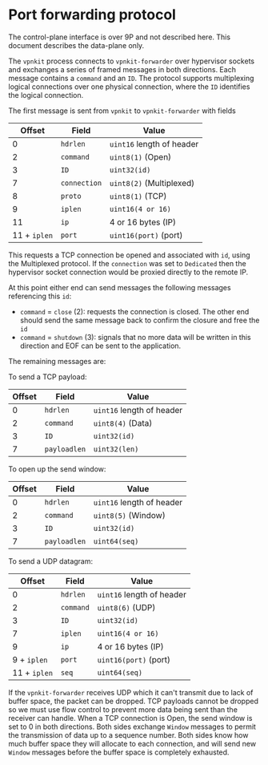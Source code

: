 # Port forwarding protocol

The control-plane interface is over 9P and not described here. This document
describes the data-plane only.

The `vpnkit` process connects to `vpnkit-forwarder` over hypervisor sockets
and exchanges a series of framed messages in both directions. Each message
contains a `command` and an `ID`. The protocol supports multiplexing logical
connections over one physical connection, where the `ID` identifies the logical
connection.

The first message is sent from `vpnkit` to `vpnkit-forwarder` with fields

| Offset        | Field         | Value                     |
| ------------- |---------------|---------------------------|
| 0             | `hdrlen`      | `uint16` length of header |
| 2             | `command`     | `uint8(1)` (Open)         |
| 3             | `ID`          | `uint32(id)`              |
| 7             | `connection`  | `uint8(2)` (Multiplexed)  |
| 8             | `proto`       | `uint8(1)` (TCP)          |
| 9             | `iplen`       | `uint16(4 or 16)`         |
| 11            | `ip`          | 4 or 16 bytes (IP)        |
| 11 + `iplen`  | `port`        | `uint16(port)` (port)     |

This requests a TCP connection be opened and associated with `id`, using the
Multiplexed protocol. If the `connection` was set to `Dedicated` then the
hypervisor socket connection would be proxied directly to the remote IP.

At this point either end can send messages the following messages referencing
this `id`:
- `command` = `close` (2): requests the connection is closed. The other end
  should send the same message back to confirm the closure and free the `id`
- `command` = `shutdown` (3): signals that no more data will be written in
  this direction and EOF can be sent to the application.

The remaining messages are:

To send a TCP payload:

| Offset        | Field         | Value                     |
| ------------- |---------------|---------------------------|
| 0             | `hdrlen`      | `uint16` length of header |
| 2             | `command`     | `uint8(4)` (Data)         |
| 3             | `ID`          | `uint32(id)`              |
| 7             | `payloadlen`  | `uint32(len)`             |

To open up the send window:

| Offset        | Field         | Value                     |
| ------------- |---------------|---------------------------|
| 0             | `hdrlen`      | `uint16` length of header |
| 2             | `command`     | `uint8(5)` (Window)       |
| 3             | `ID`          | `uint32(id)`              |
| 7             | `payloadlen`  | `uint64(seq)`             |

To send a UDP datagram:

| Offset        | Field         | Value                     |
| ------------- |---------------|---------------------------|
| 0             | `hdrlen`      | `uint16` length of header |
| 2             | `command`     | `uint8(6)` (UDP)          |
| 3             | `ID`          | `uint32(id)`              |
| 7             | `iplen`       | `uint16(4 or 16)`         |
| 9             | `ip`          | 4 or 16 bytes (IP)        |
| 9 + `iplen`   | `port`        | `uint16(port)` (port)     |
| 11 + `iplen`   | `seq`         | `uint64(seq)`            |

If the `vpnkit-forwarder` receives UDP which it can't transmit due to lack
of buffer space, the packet can be dropped. TCP payloads cannot be dropped
so we must use flow control to prevent more data being sent than the
receiver can handle. When a TCP connection is Open, the send window is set
to 0 in both directions. Both sides exchange `Window` messages to permit
the transmission of data up to a sequence number. Both sides know how much
buffer space they will allocate to each connection, and will send new `Window`
messages before the buffer space is completely exhausted.